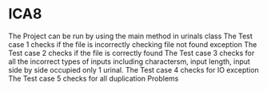 # ICA8 

The Project can be run by using the main method in urinals class
The Test case 1 checks if the file is incorrectly checking file not found exception
The Test case 2 checks if the file is correctly found
The Test case 3 checks for all the incorrect types of inputs including charactersm, input length, input side by side occupied only 1 urinal.
The Test case 4 checks for IO exception
The Test case 5 checks for all duplication Problems
